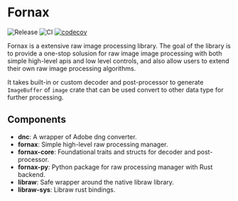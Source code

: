 # Fornax

![Release](https://img.shields.io/github/v/release/Glatzel/fornax)
![CI](https://github.com/Glatzel/fornax/actions/workflows/ci.yml/badge.svg?branch=main)
[![codecov](https://codecov.io/gh/Glatzel/fornax/graph/badge.svg?token=GrOFsrR2x7)](https://codecov.io/gh/Glatzel/fornax)

Fornax is a extensive raw image processing library. The goal of the library is to provide a one-stop solusion for raw image image processing with both simple high-level apis and low level controls, and also allow users to extend their own raw image processing algorithms.

It takes built-in or custom decoder and post-processor to generate `ImageBuffer` of `image` crate that can be used convert to other data type for further processing.

## Components

- **dnc**: A wrapper of Adobe dng converter.
- **fornax**: Simple high-level raw processing manager.
- **fornax-core**: Foundational traits and structs for decoder and post-processor.
- **fornax-py**: Python package for raw processing manager with Rust backend.
- **libraw**: Safe wrapper around the native libraw library.
- **libraw-sys**: Libraw rust bindings.
